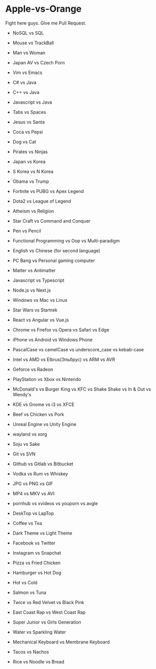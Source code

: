 # Apple-vs-Orange
Fight here guys. Give me Pull Request.

- NoSQL vs SQL

- Mouse vs TrackBall

- Man vs Woman

- Japan AV vs Czech Porn

- Vim vs Emacs

- C# vs Java 

- C++ vs Java

- Javascript vs Java

- Tabs vs Spaces

- Jesus vs Santa

- Coca vs Pepsi

- Dog vs Cat

- Pirates vs Ninjas

- Japan vs Korea

- S Korea vs N Korea

- Obama vs Trump

- Fortnite vs PUBG vs Apex Legend

- Dota2 vs League of Legend

- Atheism vs Religion

- Star Craft vs Command and Conquer

- Pen vs Pencil

- Functional Programming vs Oop vs Multi-paradigm

- English vs Chinese (for second language)

- PC Bang vs Personal gaming computer

- Matter vs Antimatter

- Javascript vs Typescript

- Node.js vs Next.js

- Windows vs Mac vs Linux

- Star Wars vs Startrek

- React vs Angular vs Vue.js

- Chrome vs Firefox vs Opera vs Safari vs Edge

- iPhone vs Android vs Windows Phone

- PascalCase vs camelCase vs underscore_case vs kebab-case

- Intel vs AMD vs Elbrus(Эльбрус) vs ARM vs AVR

- Geforce vs Radeon

- PlayStation vs Xbox vs Nintendo

- McDonald's vs Burger King vs KFC vs Shake Shake vs In & Out vs Wendy's

- KDE vs Gnome vs i3 vs XFCE

- Beef vs Chicken vs Pork

- Unreal Engine vs Unity Engine

- wayland vs xorg

- Soju vs Sake

- Git vs SVN

- Github vs Gitlab vs Bitbucket

- Vodka vs Rum vs Whiskey

- JPG vs PNG vs GIF

- MP4 vs MKV vs AVI

- pornhub vs xvideos vs youporn vs avgle

- DeskTop vs LapTop

- Coffee vs Tea

- Dark Theme vs Light Theme

- Facebook vs Twitter

- Instagram vs Snapchat

- Pizza vs Fried Chicken

- Hamburger vs Hot Dog

- Hot vs Cold

- Salmon vs Tuna

- Twice vs Red Velvet vs Black Pink

- East Coast Rap vs West Coast Rap

- Super Junior vs Girls Generation

- Water vs Sparkling Water

- Mechanical Keyboard vs Membrane Keyboard

- Tacos vs Nachos

- Rice vs Noodle vs Bread
